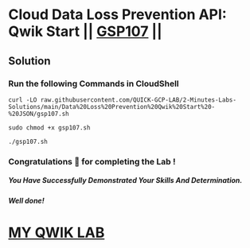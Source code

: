 # Cloud Data Loss Prevention API: Qwik Start || [GSP107](https://www.cloudskillsboost.google/focuses/600?parent=catalog) ||

## Solution

### Run the following Commands in CloudShell

```
curl -LO raw.githubusercontent.com/QUICK-GCP-LAB/2-Minutes-Labs-Solutions/main/Data%20Loss%20Prevention%20Qwik%20Start%20-%20JSON/gsp107.sh

sudo chmod +x gsp107.sh

./gsp107.sh
```

### Congratulations 🎉 for completing the Lab !

##### *You Have Successfully Demonstrated Your Skills And Determination.*

#### *Well done!*

# [MY QWIK LAB](https://www.youtube.com/@MyQwiklab)
